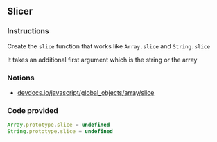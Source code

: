 ## Slicer

### Instructions

Create the `slice` function that works like `Array.slice` and `String.slice`

It takes an additional first argument which is the string or the array


### Notions

- [devdocs.io/javascript/global_objects/array/slice](https://devdocs.io/javascript/global_objects/array/slice)


### Code provided
```js
Array.prototype.slice = undefined
String.prototype.slice = undefined
```
